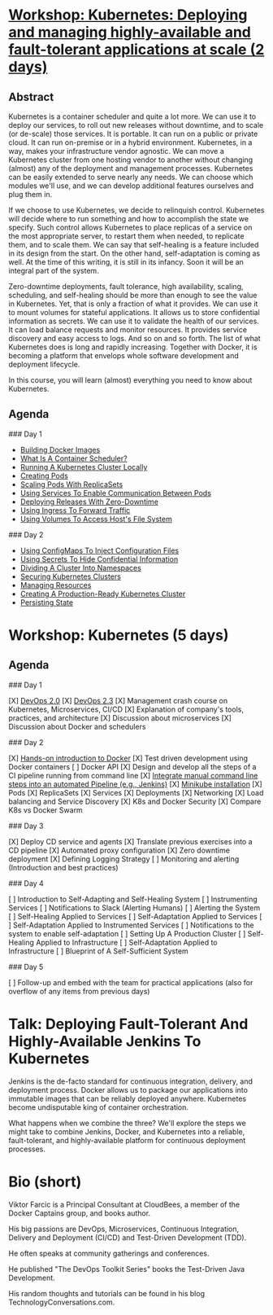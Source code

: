 # [Workshop: Kubernetes: Deploying and managing highly-available and fault-tolerant applications at scale (2 days)](http://vfarcic.github.io/devops23/workshop.html)

## Abstract

Kubernetes is a container scheduler and quite a lot more. We can use it to deploy our services, to roll out new releases without downtime, and to scale (or de-scale) those services. It is portable. It can run on a public or private cloud. It can run on-premise or in a hybrid environment. Kubernetes, in a way, makes your infrastructure vendor agnostic. We can move a Kubernetes cluster from one hosting vendor to another without changing (almost) any of the deployment and management processes. Kubernetes can be easily extended to serve nearly any needs. We can choose which modules we'll use, and we can develop additional features ourselves and plug them in.

If we choose to use Kubernetes, we decide to relinquish control. Kubernetes will decide where to run something and how to accomplish the state we specify. Such control allows Kubernetes to place replicas of a service on the most appropriate server, to restart them when needed, to replicate them, and to scale them. We can say that self-healing is a feature included in its design from the start. On the other hand, self-adaptation is coming as well. At the time of this writing, it is still in its infancy. Soon it will be an integral part of the system.

Zero-downtime deployments, fault tolerance, high availability, scaling, scheduling, and self-healing should be more than enough to see the value in Kubernetes. Yet, that is only a fraction of what it provides. We can use it to mount volumes for stateful applications. It allows us to store confidential information as secrets. We can use it to validate the health of our services. It can load balance requests and monitor resources. It provides service discovery and easy access to logs. And so on and so forth. The list of what Kubernetes does is long and rapidly increasing. Together with Docker, it is becoming a platform that envelops whole software development and deployment lifecycle.

In this course, you will learn (almost) everything you need to know about Kubernetes.

## Agenda

### Day 1

* [Building Docker Images](http://vfarcic.github.io/devops23/workshop.html#/docker-image)
* [What Is A Container Scheduler?](http://vfarcic.github.io/devops23/workshop.html#/7)
* [Running A Kubernetes Cluster Locally](http://vfarcic.github.io/devops23/workshop.html#/8/1)
* [Creating Pods](http://vfarcic.github.io/devops23/workshop.html#/10)
* [Scaling Pods With ReplicaSets](http://vfarcic.github.io/devops23/workshop.html#/12)
* [Using Services To Enable Communication Between Pods](http://vfarcic.github.io/devops23/workshop.html#/14)
* [Deploying Releases With Zero-Downtime](http://vfarcic.github.io/devops23/workshop.html#/16)
* [Using Ingress To Forward Traffic](http://vfarcic.github.io/devops23/workshop.html#/18)
* [Using Volumes To Access Host's File System](http://vfarcic.github.io/devops23/workshop.html#/20)

### Day 2

* [Using ConfigMaps To Inject Configuration Files](http://vfarcic.github.io/devops23/workshop.html#/22)
* [Using Secrets To Hide Confidential Information](http://vfarcic.github.io/devops23/workshop.html#/24)
* [Dividing A Cluster Into Namespaces](http://vfarcic.github.io/devops23/workshop.html#/26)
* [Securing Kubernetes Clusters](http://vfarcic.github.io/devops23/workshop.html#/28)
* [Managing Resources](http://vfarcic.github.io/devops23/workshop.html#/30)
* [Creating A Production-Ready Kubernetes Cluster](http://vfarcic.github.io/devops23/workshop.html#/32)
* [Persisting State](http://vfarcic.github.io/devops23/workshop.html#/34)

# Workshop: Kubernetes (5 days)

## Agenda

### Day 1

[X] [DevOps 2.0](http://vfarcic.github.io/devops20/index.html)
[X] [DevOps 2.3](http://vfarcic.github.io/devops23/index.html)
[X] Management crash course on Kubernetes, Microservices, CI/CD
[X] Explanation of company's tools, practices, and architecture
[X] Discussion about microservices
[X] Discussion about Docker and schedulers

### Day 2

[X] [Hands-on introduction to Docker](http://vfarcic.github.io/devops21/workshop.html)
[X] Test driven development using Docker containers
[ ] Docker API
[X] Design and develop all the steps of a CI pipeline running from command line
[X] [Integrate manual command line steps into an automated Pipeline (e.g., Jenkins)](http://vfarcic.github.io/jenkins-docker/workshop.html)
[X] [Minikube installation](http://vfarcic.github.io/devops23/workshop.html)
[X] Pods
[X] ReplicaSets
[X] Services
[X] Deployments
[X] Networking
[X] Load balancing and Service Discovery
[X] K8s and Docker Security
[X] Compare K8s vs Docker Swarm

### Day 3

[X] Deploy CD service and agents
[X] Translate previous exercises into a CD pipeline
[X] Automated proxy configuration
[X] Zero downtime deployment
[X] Defining Logging Strategy
[ ] Monitoring and alerting (Introduction and best practices)

### Day 4

[ ] Introduction to Self-Adapting and Self-Healing System
[ ] Instrumenting Services
[ ] Notifications to Slack (Alerting Humans)
[ ] Alerting the System
[ ] Self-Healing Applied to Services
[ ] Self-Adaptation Applied to Services
[ ] Self-Adaptation Applied to Instrumented Services
[ ] Notifications to the system to enable self-adaptation
[ ] Setting Up A Production Cluster
[ ] Self-Healing Applied to Infrastructure
[ ] Self-Adaptation Applied to Infrastructure
[ ] Blueprint of A Self-Sufficient System

### Day 5

[ ] Follow-up and embed with the team for practical applications (also for overflow of any items from previous days)

# Talk: Deploying Fault-Tolerant And Highly-Available Jenkins To Kubernetes

Jenkins is the de-facto standard for continuous integration, delivery, and deployment process. Docker allows us to package our applications into immutable images that can be reliably deployed anywhere. Kubernetes become undisputable king of container orchestration.

What happens when we combine the three? We'll explore the steps we might take to combine Jenkins, Docker, and Kubernetes into a reliable, fault-tolerant, and highly-available platform for continuous deployment processes.


# Bio (short)

Viktor Farcic is a Principal Consultant at CloudBees, a member of the Docker Captains group, and books author.

His big passions are DevOps, Microservices, Continuous Integration, Delivery and Deployment (CI/CD) and Test-Driven Development (TDD).

He often speaks at community gatherings and conferences.

He published "The DevOps Toolkit Series" books the Test-Driven Java Development.

His random thoughts and tutorials can be found in his blog TechnologyConversations.com.
